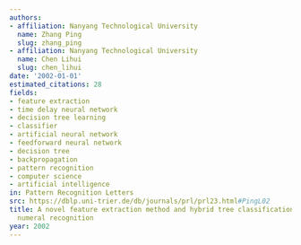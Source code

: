 ```yaml
---
authors:
- affiliation: Nanyang Technological University
  name: Zhang Ping
  slug: zhang_ping
- affiliation: Nanyang Technological University
  name: Chen Lihui
  slug: chen_lihui
date: '2002-01-01'
estimated_citations: 28
fields:
- feature extraction
- time delay neural network
- decision tree learning
- classifier
- artificial neural network
- feedforward neural network
- decision tree
- backpropagation
- pattern recognition
- computer science
- artificial intelligence
in: Pattern Recognition Letters
src: https://dblp.uni-trier.de/db/journals/prl/prl23.html#PingL02
title: A novel feature extraction method and hybrid tree classification for handwritten
  numeral recognition
year: 2002
---
```

